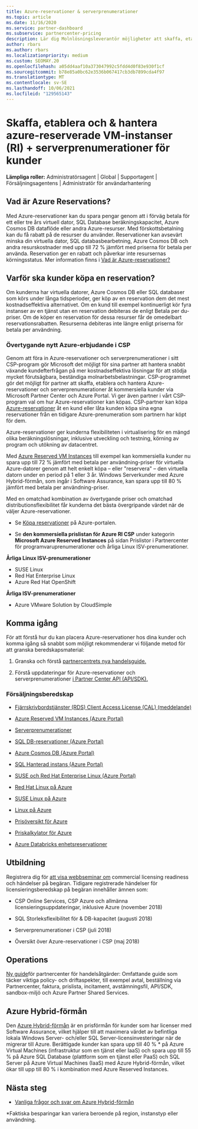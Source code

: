 ```yaml
---
title: Azure-reservationer & serverprenumerationer
ms.topic: article
ms.date: 11/16/2020
ms.service: partner-dashboard
ms.subservice: partnercenter-pricing
description: Lär dig Molnlösningsleverantör möjligheter att skaffa, etablera och hantera Azure-reservationer och serverprenumerationer för kunder.
author: rbars
ms.author: rbars
ms.localizationpriority: medium
ms.custom: SEOMAY.20
ms.openlocfilehash: a05dd4aaf10a373047992c5fdd4d0f83e930f1cf
ms.sourcegitcommit: b78e85a0bc62e3536b067417cb3db7899cda4f97
ms.translationtype: MT
ms.contentlocale: sv-SE
ms.lasthandoff: 10/06/2021
ms.locfileid: "129565143"
---
```

# <a name="acquire-provision--manage-azure-reserved-vm-instances-ri--server-subscriptions-for-customers"></a>Skaffa, etablera och & hantera azure-reserverade VM-instanser (RI) + serverprenumerationer för kunder


**Lämpliga roller:** Administratörsagent | Global | Supportagent | Försäljningsagentens | Administratör för användarhantering


## <a name="what-are-azure-reservations"></a>Vad är Azure Reservations?

Med Azure-reservationer kan du spara pengar genom att i förväg betala för ett eller tre års virtuell dator, SQL Database beräkningskapacitet, Azure Cosmos DB dataflöde eller andra Azure-resurser. Med förskottsbetalning kan du få rabatt på de resurser du använder. Reservationer kan avsevärt minska din virtuella dator, SQL databasbearbetning, Azure Cosmos DB och andra resurskostnader med upp till 72 % jämfört med priserna för betala per använda. Reservation ger en rabatt och påverkar inte resursernas körningsstatus. Mer information finns i [Vad är Azure-reservationer?](/azure/billing/billing-save-compute-costs-reservations)

## <a name="why-should-customers-buy-a-reservation"></a>Varför ska kunder köpa en reservation?

Om kunderna har virtuella datorer, Azure Cosmos DB eller SQL databaser som körs under långa tidsperioder, ger köp av en reservation dem det mest kostnadseffektiva alternativet. Om en kund till exempel kontinuerligt kör fyra instanser av en tjänst utan en reservation debiteras de enligt Betala per du-priser. Om de köper en reservation för dessa resurser får de omedelbart reservationsrabatten. Resurserna debiteras inte längre enligt priserna för betala per användning.

### <a name="compelling-new-azure-offer-in-csp"></a>Övertygande nytt Azure-erbjudande i CSP

Genom att föra in Azure-reservationer och serverprenumerationer i sitt CSP-program gör Microsoft det möjligt för sina partner att hantera snabbt växande kundefterfrågan på mer kostnadseffektiva lösningar för att stödja mycket förutsägbara, beständiga molnarbetsbelastningar. CSP-programmet gör det möjligt för partner att skaffa, etablera och hantera Azure-reservationer och serverprenumerationer åt kommersiella kunder via Microsoft Partner Center och Azure Portal.
Vi ger även partner i vårt CSP-program val om hur Azure-reservationer kan köpas. CSP-partner kan köpa [Azure-reservationer](azure-reservations-buying.md) åt [](give-customers-permission.md) en kund eller låta kunden köpa sina egna reservationer från en tidigare Azure-prenumeration som partnern har köpt för dem.

Azure-reservationer ger kunderna flexibiliteten i virtualisering för en mängd olika beräkningslösningar, inklusive utveckling och testning, körning av program och utökning av datacentret.

Med [Azure Reserved VM Instances](https://azure.microsoft.com/pricing/reserved-vm-instances/) till exempel kan kommersiella kunder nu spara upp till 72 % jämfört med betala per användning-priser för virtuella Azure-datorer genom att helt enkelt köpa – eller "reservera" – den virtuella datorn under en period på 1 eller 3 år. Windows Serverkunder med Azure Hybrid-förmån, som ingår i Software Assurance, kan spara upp till 80 % jämfört med betala per användning-priser.

Med en omatchad kombination av övertygande priser och omatchad distributionsflexibilitet får kunderna det bästa övergripande värdet när de väljer Azure-reservationer.

- Se [Köpa reservationer](/azure/cost-management-billing/reservations/prepare-buy-reservation#purchase-reservations) på Azure-portalen.

- Se **den kommersiella prislistan för Azure RI CSP** under kategorin [](https://partner.microsoft.com/dashboard/sell/pricingandoffers) **Microsoft Azure Reserved Instances** på sidan Prislistor i Partnercenter för programvaruprenumerationer och årliga Linux ISV-prenumerationer.

**Årliga Linux ISV-prenumerationer**

- SUSE Linux
- Red Hat Enterprise Linux
- Azure Red Hat OpenShift

**Årliga ISV-prenumerationer**

- Azure VMware Solution by CloudSimple

## <a name="getting-started"></a>Komma igång

För att förstå hur du kan placera Azure-reservationer hos dina kunder och komma igång så snabbt som möjligt rekommenderar vi följande metod för att granska beredskapsmaterial:

1. Granska och förstå [partnercentrets nya handelsguide.](https://partner.microsoft.com/resources/detail/partner-center-new-commerce-operations-guide-pdf)

2. Förstå uppdateringar för Azure-reservationer och serverprenumerationer [i Partner Center API (API/SDK).](/partner-center/develop/purchase-azure-reserved-vm-instances)


### <a name="sales-readiness"></a>Försäljningsberedskap

- [Fjärrskrivbordstjänster (RDS) Client Access License (CAL) (meddelande)](https://cloudblogs.microsoft.com/windowsserver/2018/10/03/remote-desktop-services-2019-generally-available-with-windows-server-2019/)

- [Azure Reserved VM Instances (Azure Portal)](/azure/virtual-machines/windows/prepay-reserved-vm-instances)

- [Serverprenumerationer](./csp-software-subscriptions.md)

- [SQL DB-reservationer (Azure Portal)](/azure/sql-database/sql-database-reserved-capacity)

- [Azure Cosmos DB (Azure Portal)](/azure/cosmos-db/cosmos-db-reserved-capacity)

- [SQL Hanterad instans (Azure Portal)](/azure/sql-database/sql-database-managed-instance)

- [SUSE och Red Hat Enterprise Linux (Azure Portal)](/azure/virtual-machines/linux/prepay-suse-software-charges)

- [Red Hat Linux på Azure](https://azure.com/redhat)

- [SUSE Linux på Azure](https://azure.microsoft.com/overview/linux-on-azure/suse/)

- [Linux på Azure](https://azure.microsoft.com/overview/linux-on-azure/)

- [Prisöversikt för Azure](https://azure.microsoft.com/pricing/)

- [Priskalkylator för Azure](https://azure.microsoft.com/pricing/calculator)

- [Azure Databricks enhetsreservationer](/azure/billing/billing-prepay-databricks-reserved-capacity)


## <a name="training"></a>Utbildning

Registrera dig för [att visa webbseminar om](https://commercial-licensing.eventbuilder.com/FY2019_ALL) commercial licensing readiness och händelser på begäran.
Tidigare registrerade händelser för licensieringsberedskap på begäran innehåller ämnen som:

- CSP Online Services, CSP Azure och allmänna licensieringsuppdateringar, inklusive Azure (november 2018)

- SQL Storleksflexibilitet för & DB-kapacitet (augusti 2018)

- Serverprenumerationer i CSP (juli 2018)

- Översikt över Azure-reservationer i CSP (maj 2018)

## <a name="operations"></a>Operations

[Ny guide](https://partner.microsoft.com/resources/detail/partner-center-new-commerce-operations-guide-pdf)för partnercenter för handelsåtgärder: Omfattande guide som täcker viktiga policy- och driftaspekter, till exempel avtal, beställning via Partnercenter, faktura, prislista, incitament, avstämningsfil, API/SDK, sandbox-miljö och Azure Partner Shared Services.

## <a name="azure-hybrid-benefit"></a>Azure Hybrid-förmån

Den [Azure Hybrid-förmån](https://azure.microsoft.com/pricing/hybrid-benefit) är en prisförmån för kunder som har licenser med Software Assurance, vilket hjälper till att maximera värdet av befintliga lokala Windows Server- och/eller SQL Server-licensinvesteringar när de migrerar till Azure. Berättigade kunder kan spara upp till 40 % * på Azure Virtual Machines (infrastruktur som en tjänst eller IaaS) och spara upp till 55 % på Azure SQL Database (plattform som en tjänst eller PaaS) och SQL Server på Azure Virtual Machines (IaaS) med Azure Hybrid-förmån, vilket ökar till upp till 80 % i kombination med Azure Reserved Instances.

## <a name="next-steps"></a>Nästa steg

- [Vanliga frågor och svar om Azure Hybrid-förmån](https://azure.microsoft.com/pricing/hybrid-benefit/faq/)

*Faktiska besparingar kan variera beroende på region, instanstyp eller användning.